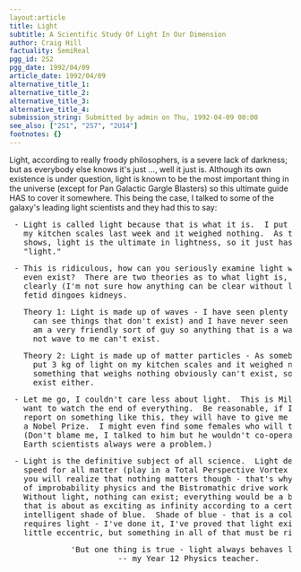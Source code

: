 ```yaml
---
layout:article
title: Light
subtitle: A Scientific Study Of Light In Our Dimension
author: Craig Hill
factuality: SemiReal
pgg_id: 2S2
pgg_date: 1992/04/09
article_date: 1992/04/09
alternative_title_1: 
alternative_title_2: 
alternative_title_3: 
alternative_title_4: 
submission_string: Submitted by admin on Thu, 1992-04-09 00:00
see_also: ["2S1", "2S7", "2U14"]
footnotes: {}
---
```

<div>
<p>Light, according to really froody philosophers, is a severe lack of darkness; but as everybody else knows it's just ..., well it just is. Although its own existence is under question, light is known to be the most important thing in the universe (except for Pan Galactic Gargle Blasters) so this ultimate guide HAS to cover it somewhere. This being the case, I talked to some of the galaxy's leading light scientists and they had this to say:</p>
<pre>
 - Light is called light because that is what it is.  I put 3 kg of light on
   my kitchen scales last week and it weighed nothing.  As this clearly
   shows, light is the ultimate in lightness, so it just has to be called
   "light."
</pre>
<pre>
 - This is ridiculous, how can you seriously examine light when it does not
   even exist?  There are two theories as to what light is, but they are both
   clearly (I'm not sure how anything can be clear without light) a load of
   fetid dingoes kidneys.
</pre>
<pre>
   Theory 1: Light is made up of waves - I have seen plenty of light (yes he
     can see things that don't exist) and I have never seen it wave to me.  I
     am a very friendly sort of guy so anything that is a wave and still will
     not wave to me can't exist.
</pre>
<pre>
   Theory 2: Light is made up of matter particles - As somebody else said, 'I
     put 3 kg of light on my kitchen scales and it weighed nothing';
     something that weighs nothing obviously can't exist, so light can't
     exist either.
</pre>
<pre>
 - Let me go, I couldn't care less about light.  This is Milliways, and I
   want to watch the end of everything.  Be reasonable, if I can write a
   report on something like this, they will have to give me a knighthood and
   a Nobel Prize.  I might even find some females who will talk to me.
   (Don't blame me, I talked to him but he wouldn't co-operate.  20th Century
   Earth scientists always were a problem.)
</pre>
<pre>
 - Light is the definitive subject of all science.  Light defines the maximum
   speed for all matter (play in a Total Perspective Vortex for a while and
   you will realize that nothing matters though - that's why the principles
   of improbability physics and the Bistromathic drive work so well).
   Without light, nothing can exist; everything would be a black hole, and
   that is about as exciting as infinity according to a certain hyper-
   intelligent shade of blue.  Shade of blue - that is a color - which
   requires light - I've done it, I've proved that light exists.  (He was a
   little eccentric, but something in all of that must be right.)
</pre>
<pre>
             'But one thing is true - light always behaves like light.'
                       -- my Year 12 Physics teacher.
</pre>
</div>
